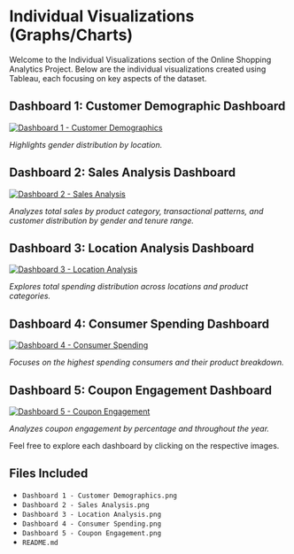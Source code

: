 # Individual Visualizations (Graphs/Charts)
Welcome to the Individual Visualizations section of the Online Shopping Analytics Project. Below are the individual visualizations created using Tableau, each focusing on key aspects of the dataset.

## Dashboard 1: Customer Demographic Dashboard
[![Dashboard 1 - Customer Demographics](https://github.com/jordanho1006/sql-tableau-projects/assets/105892684/1021cfee-2207-4251-b6e1-975f67d169d1)](https://github.com/jordanho1006/sql-tableau-projects/blob/main/Online%20Shopping%20Analytics%20Project/Dashboards/Dashboard%201%20-%20Customer%20Demographics.png)

*Highlights gender distribution by location.*

## Dashboard 2: Sales Analysis Dashboard
[![Dashboard 2 - Sales Analysis](https://github.com/jordanho1006/sql-tableau-projects/assets/105892684/93e74954-0324-4a60-90ba-41326da2b77e)](https://github.com/jordanho1006/sql-tableau-projects/blob/main/Online%20Shopping%20Analytics%20Project/Dashboards/Dashboard%202%20-%20Sales%20Analysis.png)


*Analyzes total sales by product category, transactional patterns, and customer distribution by gender and tenure range.*

## Dashboard 3: Location Analysis Dashboard
[![Dashboard 3 - Location Analysis](https://github.com/jordanho1006/sql-tableau-projects/assets/105892684/22201113-6c91-466c-8ced-e5f7836dbb9f)](https://github.com/jordanho1006/sql-tableau-projects/blob/main/Online%20Shopping%20Analytics%20Project/Dashboards/Dashboard%203%20-%20Location%20Analysis.png)


*Explores total spending distribution across locations and product categories.*

## Dashboard 4: Consumer Spending Dashboard
[![Dashboard 4 - Consumer Spending](https://github.com/jordanho1006/sql-tableau-projects/assets/105892684/f6b42786-cf17-47ae-927d-43c3f1c8d25f)](https://github.com/jordanho1006/sql-tableau-projects/blob/main/Online%20Shopping%20Analytics%20Project/Dashboards/Dashboard%204%20-%20Consumer%20Spending.png)


*Focuses on the highest spending consumers and their product breakdown.*

## Dashboard 5: Coupon Engagement Dashboard
[![Dashboard 5 - Coupon Engagement](https://github.com/jordanho1006/sql-tableau-projects/assets/105892684/bced06e0-9e9f-4e56-99f3-c9627c0eb464)](https://github.com/jordanho1006/sql-tableau-projects/blob/main/Online%20Shopping%20Analytics%20Project/Dashboards/Dashboard%205%20-%20Coupon%20Engagement.png)


*Analyzes coupon engagement by percentage and throughout the year.*

Feel free to explore each dashboard by clicking on the respective images.

## Files Included
- `Dashboard 1 - Customer Demographics.png`
- `Dashboard 2 - Sales Analysis.png`
- `Dashboard 3 - Location Analysis.png`
- `Dashboard 4 - Consumer Spending.png`
- `Dashboard 5 - Coupon Engagement.png`
- `README.md`
